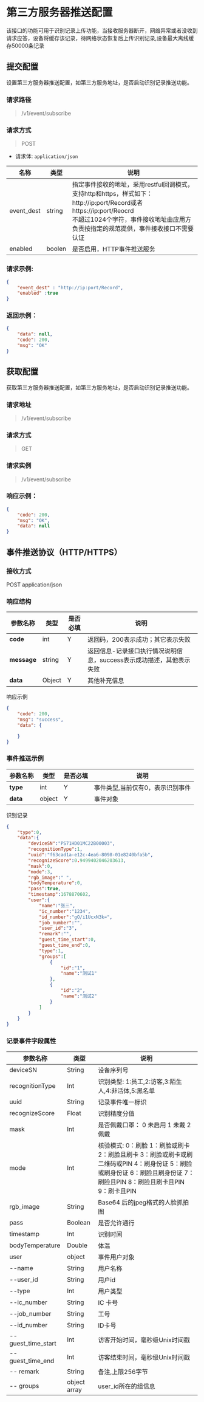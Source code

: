 # 第三方服务器推送配置

该接口的功能可用于识别记录上传功能，当接收服务器断开，网络异常或者没收到请求应答，设备将缓存该记录，待网络状态恢复后上传识别记录,设备最大离线缓存50000条记录

## 提交配置
设置第三方服务器推送配置，如第三方服务地址，是否启动识别记录推送功能。

### 请求路径
>/v1/event/subscribe

### 请求方式

> POST

- 请求体: `application/json`

| 名称       | 类型   | 说明                                                         |
| ---------- | ------ | ------------------------------------------------------------ |
| event_dest | string | 指定事件接收的地址，采用restful回调模式，支持http和https，样式如下：http://ip:port/Record或者https://ip:port/Reocrd<br/> 不超过1024个字符，事件接收地址由应用方负责按指定的规范提供，事件接收接口不需要认证 |
| enabled    | boolen | 是否启用，HTTP事件推送服务                                                    |

### 请求示例:
```json
{
    "event_dest" : "http://ip:port/Record",
    "enabled" :true
}
```

### 返回示例：
```json
{
    "data": null,
    "code": 200,
    "msg": "OK"
}
```


## 获取配置
获取第三方服务器推送配置，如第三方服务地址，是否启动识别记录推送功能。


### 请求地址

>/v1/event/subscribe

### 请求方式

> GET

### 请求实例
>/v1/event/subscribe


### 响应示例：

```json
{
    "code": 200,
    "msg": "OK",
    "data": null
}
```



## 事件推送协议（HTTP/HTTPS）

### 接收方式

POST application/json

### 响应结构

| **参数名称**    | **类型** | **是否必填** | **说明**                                                     |
| --------------- | -------- | ------------ | ------------------------------------------------------------ |
| **code**        | int      | Y            | 返回码，200表示成功；其它表示失败                            |
| **message**     | string   | Y            | 返回信息-记录接口执行情况说明信息，success表示成功描述，其他表示失败 |
| **data**        | Object   | Y            | 其他补充信息                                                 |

响应示例

```json
{
    "code": 200,
    "msg": "success",
    "data": {

    }
}  
```

### 事件推送示例

| **参数名称** | **类型** | **是否必填** | **说明**                         |
| ------------ | -------- | ------------ | -------------------------------- |
| **type**     | int      | Y            | 事件类型,当前仅有0，表示识别事件 |
| **data**     | object   | Y            | 事件对象                         |

识别记录

```json
{
    "type":0,
    "data":{
        "deviceSN":"PS71HD01MC22B00003",
        "recognitionType":1,
        "uuid":"f63cad1a-e12c-4ea6-8098-01e8240bfa5b",
        "recognizeScore":0.9499402046203613,
        "mask":0,
        "mode":3,
        "rgb_image":" ",
        "bodyTemperature":0,
        "pass":true,
        "timestamp":1678870602,
        "user":{
            "name":"张三",
            "ic_number":"1234",
            "id_number":"gO/i1UcxN3k=",
            "job_number":"",
            "user_id":"3",
            "remark":"",
            "guest_time_start":0,
            "guest_time_end":0,
            "type":1,
            "groups":[
                {
                    "id":"1",
                    "name":"测试1"
                },
                {
                    "id":"2",
                    "name":"测试2"
                }
            ]
        }
    }
}
```

### 记录事件字段属性

| 参数名称        | 类型    | 说明                                                         |
| --------------- | ------- | ------------------------------------------------------------ |
| deviceSN        | String | 设备序列号                                                   |
| recognitionType | Int     | 识别类型: 1:员工,2:访客,3:陌生人,4:非活体,5:黑名单 |
| uuid | String | 记录事件唯一标识 |
| recognizeScore  | Float   | 识别精度分值                                                 |
| mask            | Int  | 是否佩戴口罩： 0 未启用 1 未戴 2 佩戴                        |
| mode            | Int  | 核验模式: 0：刷脸 1：刷脸或刷卡 2：刷脸且刷卡 3：刷脸或刷卡或刷二维码或PIN 4：刷身份证 5：刷脸或刷身份证 6：刷脸且刷身份证 7：刷脸且PIN 8：刷脸且刷卡且PIN 9：刷卡且PIN |
| rgb_image       | String | Base64 后的jpeg格式的人脸抓拍图                              |
| pass            | Boolean | 是否允许通行                                                 |
| timestamp       | Int  | 识别时间                                                     |
| bodyTemperature       | Double     | 体温                                                    |
| user            | object  | 事件用户对象                                                 |
| --name          | String | 用户名称                                                     |
| --user_id       | String | 用户id                                                       |
| --type          | Int  | 用户类型                                                     |
| --ic_number          | String     | IC 卡号                                                  |
| --job_number          | String     | 工号                                                   |
| --id_number | String | ID卡号 |
| --guest_time_start | Int | 访客开始时间，毫秒级Unix时间戳 |
| --guest_time_end | Int | 访客结束时间，毫秒级Unix时间戳 |
| -- remark | String | 备注,上限256字节 |
| -- groups | object array | user_id所在的组信息 |




